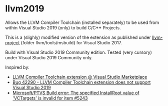 # llvm2019
Allows the LLVM Compiler Toolchain (installed separately) to be used from within Visual Studio 2019 (only) to build C/C++ Projects.

This is a (slighly) modified version of the extension as published under [llvm-project](https://github.com/llvm/llvm-project) (folder llvm/tools/msbuild) for Visual Studio 2017.

Build with Visual Studio 2019 Community edition. Tested (very cursory) under Visual Studio 2019 Community only.

Inspired by:

* [LLVM Compiler Toolchain extension @ Visual Studio Marketplace](https://marketplace.visualstudio.com/items?itemName=LLVMExtensions.llvm-toolchain)
* [Bug 42290 - LLVM Compiler Toolchain extension does not support Visual Studio 2019](https://bugs.llvm.org/show_bug.cgi?id=42290)
* [Microsoft/PTVS Build error: The specified InstallRoot value of 'VCTargets' is invalid for item #5243](https://github.com/Microsoft/PTVS/issues/5243)